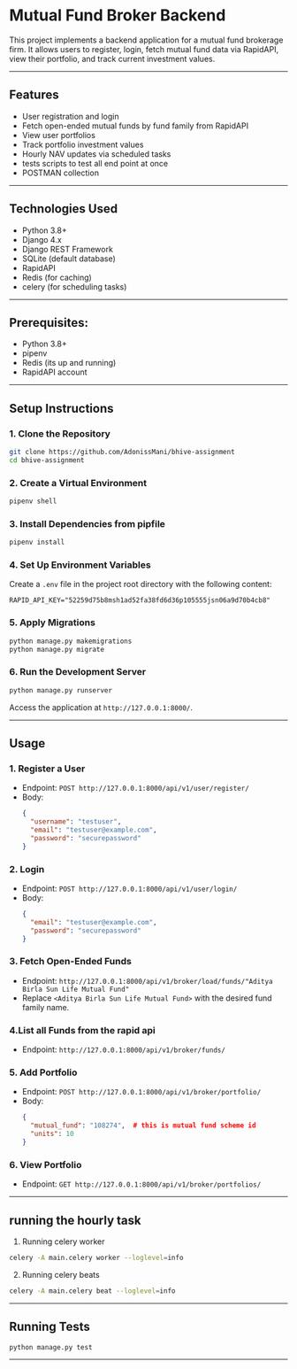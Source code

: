 # **Mutual Fund Broker Backend**

This project implements a backend application for a mutual fund brokerage firm. It allows users to register, login, fetch mutual fund data via RapidAPI, view their portfolio, and track current investment values.


---

## **Features**
- User registration and login
- Fetch open-ended mutual funds by fund family from RapidAPI
- View user portfolios
- Track portfolio investment values
- Hourly NAV updates via scheduled tasks
- tests scripts to test all end point at once
- POSTMAN collection

---

## **Technologies Used**
- Python 3.8+
- Django 4.x
- Django REST Framework
- SQLite (default database)
- RapidAPI
- Redis (for caching)
- celery (for scheduling tasks)

---
## Prerequisites:
- Python 3.8+
- pipenv
- Redis (its up and running)
- RapidAPI account
---

## **Setup Instructions**

### **1. Clone the Repository**
```bash
git clone https://github.com/AdonissMani/bhive-assignment
cd bhive-assignment
```

### **2. Create a Virtual Environment**
```bash
pipenv shell
```

### **3. Install Dependencies from pipfile**
```bash
pipenv install
```

### **4. Set Up Environment Variables**
Create a `.env` file in the project root directory with the following content:
```
RAPID_API_KEY="52259d75b8msh1ad52fa38fd6d36p105555jsn06a9d70b4cb8" 
```

### **5. Apply Migrations**
```bash
python manage.py makemigrations
python manage.py migrate
```

### **6. Run the Development Server**
```bash
python manage.py runserver
```
Access the application at `http://127.0.0.1:8000/`.

---

## **Usage**

### **1. Register a User**
- Endpoint: `POST http://127.0.0.1:8000/api/v1/user/register/`
- Body:
  ```json
  {
    "username": "testuser",
    "email": "testuser@example.com",
    "password": "securepassword"
  }
  ```

### **2. Login**
- Endpoint: `POST http://127.0.0.1:8000/api/v1/user/login/`
- Body:
  ```json
  {
    "email": "testuser@example.com",
    "password": "securepassword"
  }
  ```

### **3. Fetch Open-Ended Funds**
- Endpoint: `http://127.0.0.1:8000/api/v1/broker/load/funds/"Aditya Birla Sun Life Mutual Fund"`
- Replace `<Aditya Birla Sun Life Mutual Fund>` with the desired fund family name.

### **4.List all Funds from the rapid api**
- Endpoint: `http://127.0.0.1:8000/api/v1/broker/funds/`

### **5. Add Portfolio**
- Endpoint: `POST http://127.0.0.1:8000/api/v1/broker/portfolio/`
- Body:
  ```json
  {
    "mutual_fund": "108274",  # this is mutual fund scheme id
    "units": 10
  }
  ```

### **6. View Portfolio**
- Endpoint: `GET http://127.0.0.1:8000/api/v1/broker/portfolios/`

---
## running the hourly task
1. Running celery worker
```bash
celery -A main.celery worker --loglevel=info   
```

2. Running celery beats
```bash
celery -A main.celery beat --loglevel=info    
```
---
## Running Tests
```bash
python manage.py test
```
---
